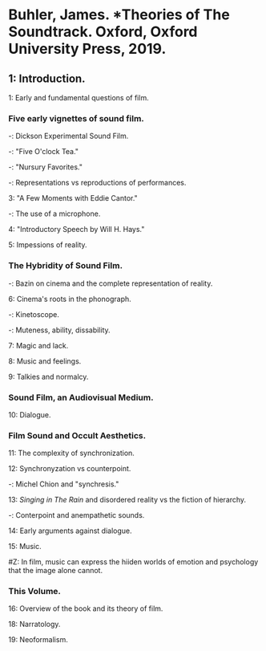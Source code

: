 # Buhler, James. *Theories of The Soundtrack. Oxford, Oxford University Press, 2019.  

## 1: Introduction.  

1: Early and fundamental questions of film.  

### Five early vignettes of sound film.  

-: Dickson Experimental Sound Film.  

-: "Five O'clock Tea."  

-: "Nursury Favorites."  

-: Representations vs reproductions of performances.  

3: "A Few Moments with Eddie Cantor."  

-: The use of a microphone.  

4: "Introductory Speech by Will H. Hays."  

5: Impessions of reality.  

### The Hybridity of Sound Film.  

-: Bazin on cinema and the complete representation of reality.  

6: Cinema's roots in the phonograph.  

-: Kinetoscope.  

-: Muteness, ability, dissability.  

7: Magic and lack.  

8: Music and feelings.  

9: Talkies and normalcy.  

### Sound Film, an Audiovisual Medium.  

10: Dialogue.  

### Film Sound and Occult Aesthetics.  

11: The complexity of synchronization.  

12: Synchronyzation vs counterpoint.  

-: Michel Chion and "synchresis."  

13: *Singing in The Rain* and disordered reality vs the fiction of hierarchy.   

-: Conterpoint and anempathetic sounds.  

14: Early arguments against dialogue.  

15: Music.  

#Z: In film, music can express the hiiden worlds of emotion and psychology that the image alone cannot.  

### This Volume.  

16: Overview of the book and its theory of film.  

18: Narratology.  

19: Neoformalism.  
